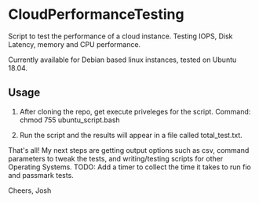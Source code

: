 # CloudPerformanceTesting
Script to test the performance of a cloud instance. Testing IOPS, Disk Latency, memory and CPU performance.

Currently available for Debian based linux instances, tested on Ubuntu 18.04.

## Usage
1. After cloning the repo, get execute priveleges for the script. Command:
chmod 755 ubuntu_script.bash

2. Run the script and the results will appear in a file called total_test.txt.

That's all!
My next steps are getting output options such as csv, command parameters to tweak the tests, and writing/testing scripts for other Operating Systems.
TODO: Add a timer to collect the time it takes to run fio and passmark tests.

Cheers,
Josh

